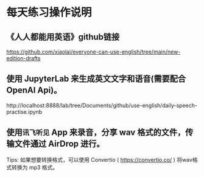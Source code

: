 # 每天练习操作说明

## 《人人都能用英语》github链接 

https://github.com/xiaolai/everyone-can-use-english/tree/main/new-edition-drafts

## 使用 JupyterLab 来生成英文文字和语音(需要配合OpenAI Api)。

http://localhost:8888/lab/tree/Documents/github/use-english/daily-speech-practise.ipynb

## 使用`讯飞听见` App 来录音，分享 wav 格式的文件，传输文件通过 AirDrop 进行。

Tips: 如果想要转换格式，可以使用 Convertio ( https://convertio.co/ ) 将wav格式转换为 mp3 格式。
